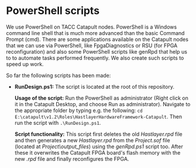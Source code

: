 # PowerShell scripts


We use PowerShell on TACC Catapult nodes. PowerShell is a Windows command line shell that is much more advanced than the basic Command Prompt (cmd). There are some applications available on the Catapult nodes that we can use via PowerShell, like FpgaDiagnostics or RSU (for FPGA reconfiguration) and also some PowerShell scripts like genRpd that help us to to automate tasks performed frequently. We also create such scripts to speed up work. 

So far the following scripts has been made:
- **RunDesign.ps1:** The script is located at the root of this repository.

    **Usage of the script:** Run the PowerShell as administrator (Right click on it in the Catapult Desktop, and choose Run as administrator). Navigate to the appropriate folder by typing e.g. the following: `cd E:\catapult\v1.2\Roles\HastlayerHardwareFramework-Catapult`. Then run the script with `.\RunDesign.ps1`.

    **Script functionality:** This script first deletes the old *Hastlayer.rpd* file and then generates a new *Hastlayer.rpd* from the *Project.sof* file (located at *Project\output_files*) using the *genRpd.ps1* script too. After these it overwrites the Catapult FPGA board's flash memory with the new *.rpd* file and finally reconfigures the FPGA.              
                                                                  